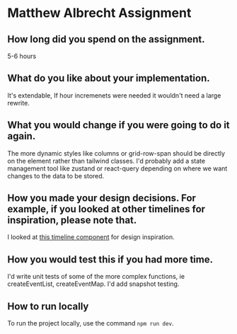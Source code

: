 # Matthew Albrecht Assignment

## How long did you spend on the assignment.

5-6 hours

## What do you like about your implementation.

It's extendable, If hour incremenets were needed it wouldn't need a large rewrite.

## What you would change if you were going to do it again.

The more dynamic styles like columns or grid-row-span should be directly on the element rather than tailwind classes. I'd probably add a state management tool like zustand or react-query depending on where we want changes to the data to be stored.

## How you made your design decisions. For example, if you looked at other timelines for inspiration, please note that.

I looked at [this timeline component](https://flowbite.com/docs/components/timeline/) for design inspiration.

## How you would test this if you had more time.

I'd write unit tests of some of the more complex functions, ie createEventList, createEventMap. I'd add snapshot testing.

## How to run locally

To run the project locally, use the command `npm run dev`.
